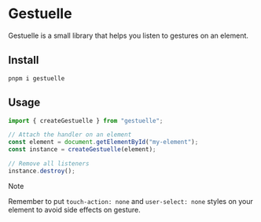 # Gestuelle

Gestuelle is a small library that helps you listen to gestures on an element.

## Install

```shell
pnpm i gestuelle
```

## Usage

```ts
import { createGestuelle } from "gestuelle";

// Attach the handler on an element
const element = document.getElementById("my-element");
const instance = createGestuelle(element);

// Remove all listeners
instance.destroy();
```

> [!NOTE]
> Remember to put `touch-action: none` and `user-select: none` styles on your element to avoid side effects on gesture.

